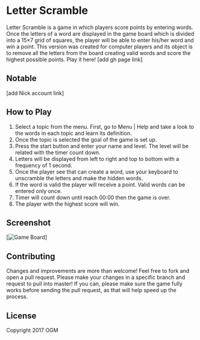 # Letter Scramble
Letter Scramble is a game in which players score points by entering words. Once the letters of a word are displayed in the game board which is divided into a 15×7 grid of squares, the player will be able to enter his/her word and win a point. This version was created for computer players and its object is to remove all the letters from the board creating valid words and score the highest possible points. 
Play it here! [add gh page link]

## Notable
[add Nick account link]

## How to Play
1. Select a topic from the menu. First, go to Menu | Help and take a look to the words in each topic and learn its definition.
2. Once the topic is selected the goal of the game is set up.
3. Press the start button and enter your name and level. The level will be related with the timer count down.
4. Letters will be displayed from left to right and top to bottom with a frequency of 1 second.
5. Once the player see that can create a word, use your keyboard to unscramble the letters and make the hidden words.
6. If the word is valid the player will receive a point. Valid words can be entered only once.
7. Timer will count down until reach 00:00 then the game is over.
8. The player with the highest score will win.

## Screenshot
[![Game Board](/letter-scramble-game/blob/master/images/game-board-screenshot.png?raw=true)]

## Contributing
Changes and improvements are more than welcome! Feel free to fork and open a pull request. Please make your changes in a specific branch and request to pull into master! If you can, please make sure the game fully works before sending the pull request, as that will help speed up the process.

## License
Copyright 2017 OGM

